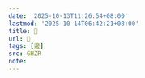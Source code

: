 ```yaml
---
date: '2025-10-13T11:26:54+08:00'
lastmod: '2025-10-14T06:42:21+08:00'
title: 󰔏
url: 󰔏
tags: [邊]
src: GHZR
note:
---
```

